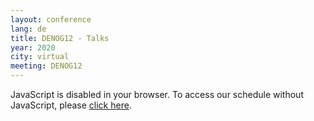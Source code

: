 ```yaml
---
layout: conference
lang: de
title: DENOG12 - Talks
year: 2020
city: virtual
meeting: DENOG12
---
```


<pretalx-schedule-widget event="https://pretalx.denog.de/denog12/" height="500px"></pretalx-schedule-widget>
<noscript>
   <div class="pretalx-widget">
        <div class="pretalx-widget-info-message">
            JavaScript is disabled in your browser. To access our schedule without JavaScript,
            please <a target="_blank" href="https://pretalx.denog.de/denog12/schedule/">click here</a>.
        </div>
    </div>
</noscript>